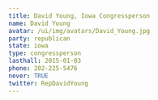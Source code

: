 ```yaml
---
title: David Young, Iowa Congressperson
name: David Young
avatar: /ui/img/avatars/David_Young.jpg
party: republican
state: iowa
type: congressperson
lasthall: 2015-01-03
phone: 202-225-5476
never: TRUE
twitter: RepDavidYoung
---
```

